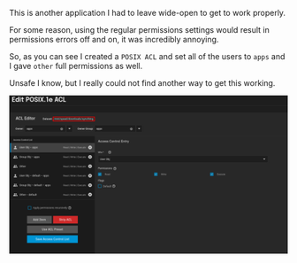 This is another application I had to leave wide-open to get to work properly. 

For some reason, using the regular permissions settings would result in permissions errors off and on, it was incredibly annoying.

So, as you can see I created a `POSIX ACL` and set all of the users to `apps` and I gave `other` full permissions as well.

Unsafe I know, but I really could not find another way to get this working.

![!Dataset: syncthing](dataset.png)